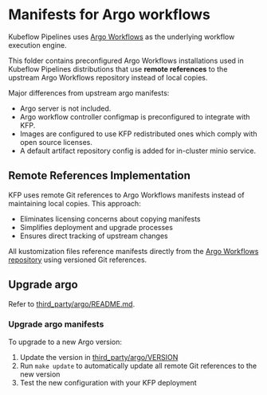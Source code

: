 # Manifests for Argo workflows

Kubeflow Pipelines uses [Argo Workflows](https://argoproj.github.io/argo-workflows/) as the underlying workflow execution engine.

This folder contains preconfigured Argo Workflows installations used in Kubeflow Pipelines distributions that use **remote references** to the upstream Argo Workflows repository instead of local copies.

Major differences from upstream argo manifests:

* Argo server is not included.
* Argo workflow controller configmap is preconfigured to integrate with KFP.
* Images are configured to use KFP redistributed ones which comply with open source licenses.
* A default artifact repository config is added for in-cluster minio service.

## Remote References Implementation

KFP uses remote Git references to Argo Workflows manifests instead of maintaining local copies. This approach:

* Eliminates licensing concerns about copying manifests
* Simplifies deployment and upgrade processes
* Ensures direct tracking of upstream changes

All kustomization files reference manifests directly from the [Argo Workflows repository](https://github.com/argoproj/argo-workflows) using versioned Git references.

## Upgrade argo

Refer to [third_party/argo/README.md](../../../../third_party/argo/README.md).

### Upgrade argo manifests

To upgrade to a new Argo version:

1. Update the version in [third_party/argo/VERSION](../../../../third_party/argo/VERSION)
2. Run `make update` to automatically update all remote Git references to the new version
3. Test the new configuration with your KFP deployment
